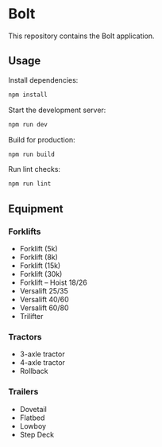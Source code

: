 # Bolt

This repository contains the Bolt application.

## Usage

Install dependencies:

```bash
npm install
```

Start the development server:

```bash
npm run dev
```

Build for production:

```bash
npm run build
```

Run lint checks:

```bash
npm run lint
```

## Equipment

### Forklifts

- Forklift (5k)
- Forklift (8k)
- Forklift (15k)
- Forklift (30k)
- Forklift – Hoist 18/26
- Versalift 25/35
- Versalift 40/60
- Versalift 60/80
- Trilifter

### Tractors

- 3-axle tractor
- 4-axle tractor
- Rollback

### Trailers

- Dovetail
- Flatbed
- Lowboy
- Step Deck

